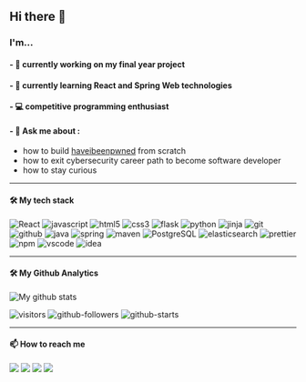 ## Hi there 👋

### I'm...
#### - 🔭 currently working on my final year project 
#### - 🌱 currently learning React and Spring Web technologies
#### - 💻 competitive programming enthusiast
#### - 💬 Ask me about :
  - how to build [haveibeenpwned](https://haveibeenpwned.com) from scratch
  - how to exit cybersecurity career path to become software developer
  - how to stay curious

---

#### 🛠 My tech stack
<p align?"center">
  <img alt="React" src="https://img.shields.io/badge/-React-45b8d8?style=flat-square&logo=react&logoColor=white" />
  <img alt="javascript" src="https://img.shields.io/badge/-Javascript-F7DF1E?logo=javascript&style=flat-square&logoColor=black" />
  <img alt="html5" src="https://img.shields.io/badge/-HTML5-E34F26?style=flat-square&logo=html5&logoColor=white" />
  <img alt="css3" src="https://img.shields.io/badge/-CSS3-blue?logo=css3&style=flat-square&logoColor=white" />
  <img alt="flask" src="https://img.shields.io/badge/-Flask-black?style=flat-square&logo=flask" />
  <img alt="python" src="https://img.shields.io/badge/-Python-3776AB?logo=python&style=flat-square&logoColor=white" />
  <img alt="jinja" src="https://img.shields.io/badge/-Jinja2-B41717?logo=jinja&style=flat-square" />
  <img alt="git" src="https://img.shields.io/badge/-Git-F05032?style=flat-square&logo=git&logoColor=white" />
  <img alt="github" src="https://img.shields.io/badge/-Github-181717?logo=github&style=flat-square" />
  <img alt="java" src="https://img.shields.io/badge/-Java-007396?logo=java&style=flat-square&logoColor=white" />
  <img alt="spring" src="https://img.shields.io/badge/-Spring-6DB33F?logo=spring&style=flat-square&logoColor=white" />
  <img alt="maven" src="https://img.shields.io/badge/-Maven-C71A36?logo=apache-maven&style=flat-square" />
  <img alt="PostgreSQL" src="https://img.shields.io/badge/-PostgreSQL-336791?logo=postgresql&style=flat-square&logoColor=white" />
  <img alt="elasticsearch" src="https://img.shields.io/badge/-Elasticsearch-005571?logo=elasticsearch&style=flat-square&logoColor=white" />
  <img alt="prettier" src="https://img.shields.io/badge/-Prettier-F7B93E?logo=prettier&style=flat-square&logoColor=black" />
  <img alt="npm" src="https://img.shields.io/badge/-npm-CB3837?logo=npm&style=flat-square" />
  <img alt="vscode" src="https://img.shields.io/badge/-VSCode-007ACC?logo=visual-studio-code&style=flat-square" />
  <img alt="idea" src="https://img.shields.io/badge/-Idea-000000?logo=intellij-idea&style=flat-square" />
</p>

---

#### 🛠 My Github Analytics

![My github stats](https://github-readme-stats.vercel.app/api?username=halitiince&show_icons=true&theme=radical)

![visitors](https://visitor-badge.glitch.me/badge?page_id=halitiince.halitiince)
![github-followers](https://img.shields.io/github/followers/halitiince?style=social)
![github-starts](https://img.shields.io/github/stars/halitiince?affiliations=OWNER%2CCOLLABORATOR&style=social)

---

#### 📫 How to reach me

<p>
  <a href="https://twitter.com/halitiince"><img src="https://img.shields.io/badge/-Twitter-1DA1F2?logo=twitter&logoColor=white"/></a>
  <a href="https://www.hackerrank.com/halitiince"><img src="https://img.shields.io/badge/-Hackerrank-2EC866?logo=hackerrank&logoColor=white"/></a>
  <a href="https://www.linkedin.com/in/halit-ince-84482a148/"><img src="https://img.shields.io/badge/-LinkedIn-0077B5?logo=linkedin&logoColor=white"/></a>
  <a href="https://www.instagram.com/halitiince/"><img src="https://img.shields.io/badge/-Instagram-E4405F?logo=instagram&logoColor=white"/></a>
</p>
